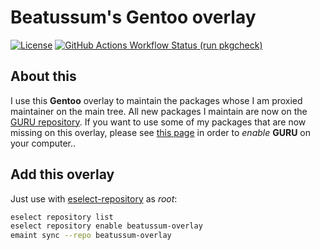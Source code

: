 # Beatussum's Gentoo overlay

[![License](https://img.shields.io/github/license/beatussum/join)](LICENSE)
[![GitHub Actions Workflow Status (run pkgcheck)](https://img.shields.io/github/actions/workflow/status/beatussum/beatussum-overlay/run-pkgcheck.yml?label=run%20pkgcheck)](https://github.com/beatussum/beatussum-overlay/actions/workflows/run-pkgcheck.yml/)

## About this

I use this **Gentoo** overlay to maintain the packages whose I am proxied maintainer on the main tree.
All new packages I maintain are now on the [GURU repository](https://wiki.gentoo.org/wiki/Project:GURU).
If you want to use some of my packages that are now missing on this overlay, please see [this page](https://wiki.gentoo.org/wiki/Project:GURU/Information_for_End_Users) in order to _enable_ **GURU** on your computer..

## Add this overlay

Just use with [eselect-repository](https://wiki.gentoo.org/wiki/Eselect/Repository) as _root_:

```bash
eselect repository list
eselect repository enable beatussum-overlay
emaint sync --repo beatussum-overlay
```

